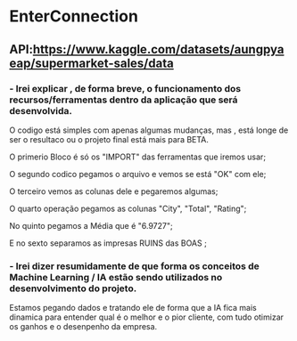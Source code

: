 ﻿# EnterConnection

## API:https://www.kaggle.com/datasets/aungpyaeap/supermarket-sales/data


### - Irei explicar , de forma breve, o funcionamento dos recursos/ferramentas dentro da aplicação que será desenvolvida.

O codigo está simples com apenas algumas mudanças, mas , está longe de ser o resultaco ou o projeto final está mais para BETA.

O primerio Bloco é só os "IMPORT" das ferramentas que iremos usar;

O segundo codico  pegamos o arquivo e vemos se está "OK" com ele;

O terceiro vemos as colunas dele e pegaremos algumas;

O quarto operação pegamos as colunas "City", "Total", "Rating";

No quinto  pegamos a Média que é "6.9727";

E no sexto separamos as impresas RUINS das BOAS ;


### - Irei dizer resumidamente de que forma os conceitos de Machine Learning / IA estão sendo utilizados no desenvolvimento do projeto.

Estamos pegando dados e tratando ele de forma que a IA fica mais dinamica para entender qual é o melhor e o pior cliente, com tudo otimizar
os ganhos e o desenpenho da empresa.



